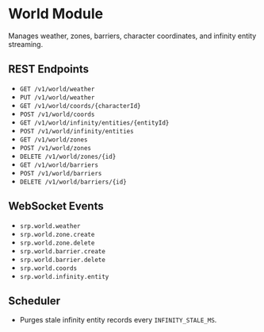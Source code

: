 # World Module

Manages weather, zones, barriers, character coordinates, and infinity entity streaming.

## REST Endpoints
- `GET /v1/world/weather`
- `PUT /v1/world/weather`
- `GET /v1/world/coords/{characterId}`
- `POST /v1/world/coords`
- `GET /v1/world/infinity/entities/{entityId}`
- `POST /v1/world/infinity/entities`
- `GET /v1/world/zones`
- `POST /v1/world/zones`
- `DELETE /v1/world/zones/{id}`
- `GET /v1/world/barriers`
- `POST /v1/world/barriers`
- `DELETE /v1/world/barriers/{id}`

## WebSocket Events
- `srp.world.weather`
- `srp.world.zone.create`
- `srp.world.zone.delete`
- `srp.world.barrier.create`
- `srp.world.barrier.delete`
- `srp.world.coords`
- `srp.world.infinity.entity`

## Scheduler
- Purges stale infinity entity records every `INFINITY_STALE_MS`.
